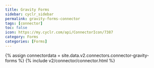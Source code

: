 ```yaml
---
title: Gravity Forms
sidebar: cyclr_sidebar
permalink: gravity-forms-connector
tags: [connector]
toc: false
icon: https://my.cyclr.com/api/ConnectorIcon/7387
category: Forms
categories: [Forms]
---
```

{% assign connectordata = site.data.v2.connectors.connector-gravity-forms %}
{% include v2/connector/connector.html %}	